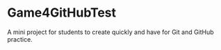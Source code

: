 # Game4GitHubTest
A mini project for students to create quickly and have for Git and GitHub practice. 
